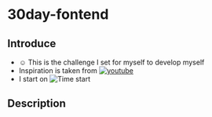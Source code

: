 # 30day-fontend
## Introduce
- ☺️ This is the challenge I set for myself to develop myself
- Inspiration is taken from [![youtube](https://img.shields.io/badge/-Youtube-red?style=flat-square&logo=Youtube)](https://youtube.com/playlist?list=PLodO7Gi1F7R0zA8RkRHcDgnPduNBmjkb5)
- I start on ![Time start](https://img.shields.io/date/1648774800?color=bbed3e&label=%E2%8F%B1&style=flat-square)
## Description
